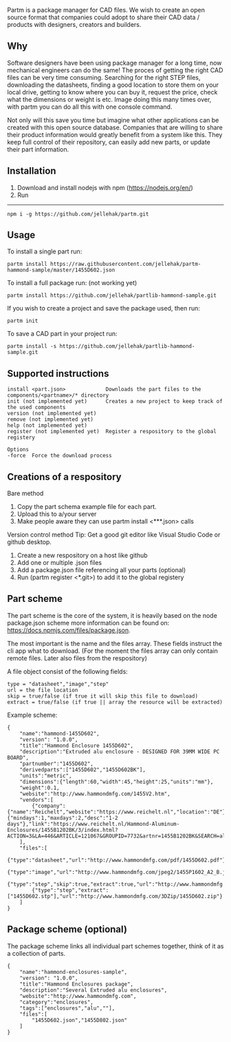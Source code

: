 Partm is a package manager for CAD files. We wish to create an open source format that companies could adopt to share their CAD data / products with designers, creators and builders. 

Why
---
Software designers have been using package manager for a long time, now mechanical engineers can do the same! The proces of getting the right CAD files can be very time consuming. Searching for the right STEP files, downloading the datasheets, finding a good location to store them on your local drive, getting to know where you can buy it, request the price, check what the dimensions or weight is etc. Image doing this many times over, with partm you can do all this with one console command.

Not only will this save you time but imagine what other applications can be created with this open source database. Companies that are willing to share their product information would greatly benefit from a system like this. They keep full control of their repository, can easily add new parts, or update their part information.

Installation
---
1. Download and install nodejs with npm (https://nodejs.org/en/)
2. Run 
---
	npm i -g https://github.com/jellehak/partm.git


Usage
---
To install a single part run:

	partm install https://raw.githubusercontent.com/jellehak/partm-hammond-sample/master/1455D602.json

To install a full package run: (not working yet)

	partm install https://github.com/jellehak/partlib-hammond-sample.git

If you wish to create a project and save the package used, then run:
	
	partm init

To save a CAD part in your project run:
	
	partm install -s https://github.com/jellehak/partlib-hammond-sample.git


Supported instructions
---
	install <part.json>				Downloads the part files to the components/<partname>/* directory
	init (not implemented yet)		Creates a new project to keep track of the used components
	version (not implemented yet)	
	remove (not implemented yet)
	help (not implemented yet)
	register (not implemented yet)	Register a respository to the global registery

	Options
	-force	Force the download process


Creations of a respository
---
Bare method
1. Copy the part schema example file for each part. 
2. Upload this to a/your server
3. Make people aware they can use partm install <***.json> calls

Version control method
Tip: Get a good git editor like Visual Studio Code or github desktop. 
1. Create a new respository on a host like github 
2. Add one or multiple <partname>.json files
3. Add a package.json file referencing all your parts (optional)
4. Run (partm register <*.git>) to add it to the global registery


Part scheme
---
The part scheme is the core of the system, it is heavily based on the node package.json scheme more information can be found on: https://docs.npmjs.com/files/package.json.

The most important is the name and the files array. These fields instruct the cli app what to download. (For the moment the files array can only contain remote files. Later also files from the respository)

A file object consist of the following fields:

	type = "datasheet","image","step"
	url = the file location
	skip = true/false (if true it will skip this file to download)
	extract = true/false (if true || array the resource will be extracted)

Example scheme:

	{
		"name":"hammond-1455D602",
		"version": "1.0.0",
		"title":"Hammond Enclosure 1455D602",
		"description":"Extruded alu enclosure - DESIGNED FOR 39MM WIDE PC BOARD",
		"partnumber":"1455D602",
		"derivedparts":["1455D602","1455D602BK"],
		"units":"metric",
		"dimensions":{"length":60,"width":45,"height":25,"units":"mm"},
		"weight":0.1,
		"website":"http://www.hammondmfg.com/1455V2.htm",
		"vendors":[
			{"company":{"name":"Reichelt","website":"https://www.reichelt.nl","location":"DE"},"price":9.05,"deliverytime":{"mindays":1,"maxdays":2,"desc":"1-2 days"},"link":"https://www.reichelt.nl/Hammond-Aluminum-Enclosures/1455B1202BK/3/index.html?ACTION=3&LA=446&ARTICLE=121067&GROUPID=7732&artnr=1455B1202BK&SEARCH=alu%2Bcasing"}
		],
		"files":[
			{"type":"datasheet","url":"http://www.hammondmfg.com/pdf/1455D602.pdf"},
			{"type":"image","url":"http://www.hammondmfg.com/jpeg2/1455P1602_A2_B.jpg"},
			{"type":"step","skip":true,"extract":true,"url":"http://www.hammondmfg.com/3DZip/1455D602.zip"},
			{"type":"step","extract":["1455D602.stp"],"url":"http://www.hammondmfg.com/3DZip/1455D602.zip"}
		]
	}


Package scheme (optional)
---
The package scheme links all individual part schemes together, think of it as a collection of parts.

	{
		"name":"hammond-enclosures-sample",
		"version": "1.0.0",
		"title":"Hammond Enclosures package",
		"description":"Several Extruded alu enclosures",
		"website":"http://www.hammondmfg.com",
		"category":"enclosures",
		"tags":["enclosures","alu",""],
		"files":[
			"1455D602.json","1455D802.json"
		]
	}
